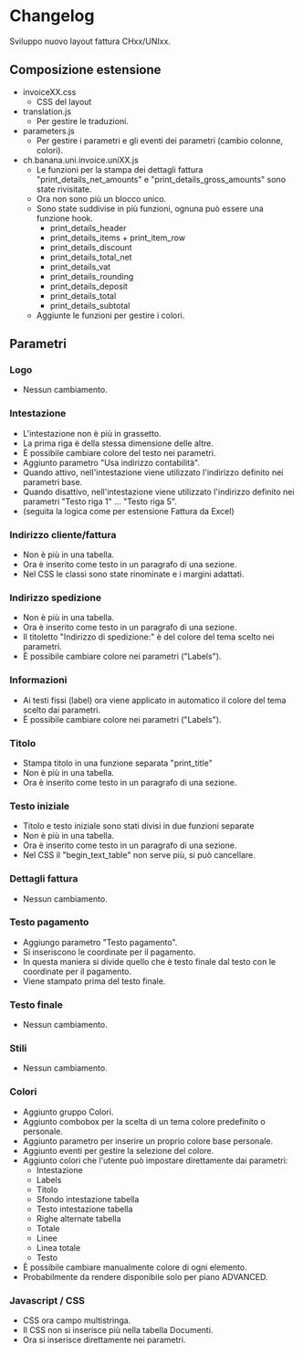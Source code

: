 # Changelog
Sviluppo nuovo layout fattura CHxx/UNIxx.  

## Composizione estensione  
* invoiceXX.css
  * CSS del layout
* translation.js
  * Per gestire le traduzioni.
* parameters.js
  * Per gestire i parametri e gli eventi dei parametri (cambio colonne, colori).
* ch.banana.uni.invoice.uniXX.js
  * Le funzioni per la stampa dei dettagli fattura "print_details_net_amounts" e "print_details_gross_amounts" sono state rivisitate.
  * Ora non sono più un blocco unico.
  * Sono state suddivise in più funzioni, ognuna può essere una funzione hook.
    * print_details_header
    * print_details_items + print_item_row
    * print_details_discount
    * print_details_total_net
    * print_details_vat
    * print_details_rounding
    * print_details_deposit
    * print_details_total
    * print_details_subtotal
  * Aggiunte le funzioni per gestire i colori.

## Parametri  

### Logo  
 * Nessun cambiamento.

### Intestazione  
* L'intestazione non è più in grassetto.  
* La prima riga è della stessa dimensione delle altre.
* È possibile cambiare colore del testo nei parametri.
* Aggiunto parametro "Usa indirizzo contabilità".
 * Quando attivo, nell'intestazione viene utilizzato l'indirizzo definito nei parametri base.
 * Quando disattivo, nell'intestazione viene utilizzato l'indirizzo definito nei parametri "Testo riga 1" ... "Testo riga 5".  
 * (seguita la logica come per estensione Fattura da Excel)  


### Indirizzo cliente/fattura  
* Non è più in una tabella.  
* Ora è inserito come testo in un paragrafo di una sezione. 
* Nel CSS le classi sono state rinominate e i margini adattati.


### Indirizzo spedizione  
* Non è più in una tabella.  
* Ora è inserito come testo in un paragrafo di una sezione.  
* Il titoletto "Indirizzo di spedizione:" è del colore del tema scelto nei parametri.
* È possibile cambiare colore nei parametri ("Labels").  


### Informazioni  
* Ai testi fissi (label) ora viene applicato in automatico il colore del tema scelto dai parametri.
* È possibile cambiare colore nei parametri ("Labels").  


### Titolo
* Stampa titolo in una funzione separata "print_title"
* Non è più in una tabella.  
* Ora è inserito come testo in un paragrafo di una sezione.  


### Testo iniziale
* Titolo e testo iniziale sono stati divisi in due funzioni separate
* Non è più in una tabella.  
* Ora è inserito come testo in un paragrafo di una sezione.  
* Nel CSS il "begin_text_table" non serve più, si può cancellare.  



### Dettagli fattura  
 * Nessun cambiamento.  



### Testo pagamento  
* Aggiungo parametro "Testo pagamento".  
* Si inseriscono le coordinate per il pagamento.  
* In questa maniera si divide quello che è testo finale dal testo con le coordinate per il pagamento.  
* Viene stampato prima del testo finale.


### Testo finale  
 * Nessun cambiamento.  


### Stili  
 * Nessun cambiamento.


### Colori  
 * Aggiunto gruppo Colori.  
 * Aggiunto combobox per la scelta di un tema colore predefinito o personale.  
 * Aggiunto parametro per inserire un proprio colore base personale.
 * Aggiunto eventi per gestire la selezione del colore.  
 * Aggiunto colori che l'utente può impostare direttamente dai parametri:
   * Intestazione
   * Labels
   * Titolo
   * Sfondo intestazione tabella
   * Testo intestazione tabella
   * Righe alternate tabella
   * Totale
   * Linee
   * Linea totale
   * Testo
 * È possibile cambiare manualmente colore di ogni elemento.
 * Probabilmente da rendere disponibile solo per piano ADVANCED.



### Javascript / CSS  
* CSS ora campo multistringa.
* Il CSS non si inserisce più nella tabella Documenti.  
* Ora si inserisce direttamente nei parametri.  


